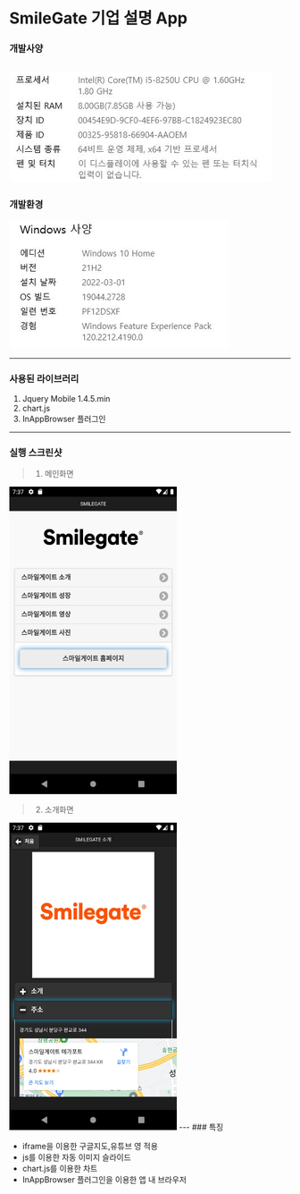 # SmileGate 기업 설명 App    

### 개발사양    
![spec](/imgs/Spec.JPG)    
---
### 개발환경
![Os](/imgs/OS.JPG)    

---    
### 사용된 라이브러리    

1. Jquery Mobile 1.4.5.min
2. chart.js
3. InAppBrowser 플러그인

---
### 실행 스크린샷
> 1. 메인화면
<img src="/imgs/Main.png" width="300" height="550">    

> 2. 소개화면
<img src="/imgs/Introduce.png" width="300" height="550">
---
### 특징    

* iframe을 이용한 구글지도,유튜브 영 적용
* js를 이용한 자동 이미지 슬라이드
* chart.js를 이용한 차트
* InAppBrowser 플러그인을 이용한 앱 내 브라우저
